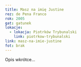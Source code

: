 ```yaml
---
title: Masz na imię Justine
rez: de Pena Franco
rok: 2005
gat: gatunek
lokacje:
  - lokacja: Piotrków Trybunalski
    link: piotrkow-trybunalski
link: masz-na-imie-justine
fot: brak
---
```

Opis wkrótce…
